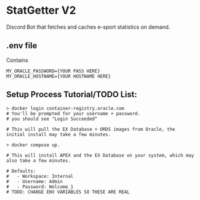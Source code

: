 # StatGetter V2
Discord Bot that fetches and caches e-sport statistics on demand.

## .env file 
Contains 
```
MY_ORACLE_PASSWORD={YOUR PASS HERE}
MY_ORACLE_HOSTNAME={YOUR HOSTNAME HERE}
```

## Setup Process Tutorial/TODO List: 
```
> docker login container-registry.oracle.com
# You'll be prompted for your username + password. 
# you should see "Login Succeeded"

# This will pull the EX Database + ORDS images from Oracle, the initial install may take a few minutes.  

> docker compose up. 

# This will install APEX and the EX Database on your system, which may also take a few minutes.  

# Defaults:
#   - Workspace: Internal
#   - Username: Admin
#   - Password: Welcome_1
# TODO: CHANGE ENV VARIABLES SO THESE ARE REAL

```